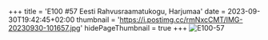 +++
title = 'E100 #57 Eesti Rahvusraamatukogu, Harjumaa'
date = 2023-09-30T19:42:45+02:00
thumbnail = 'https://i.postimg.cc/rmNxcCMT/IMG-20230930-101657.jpg'
hidePageThumbnail = true
+++
![E100-57](https://i.postimg.cc/rmNxcCMT/IMG-20230930-101657.jpg)